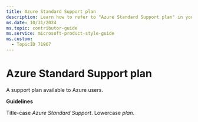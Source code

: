 ```yaml
---
title: Azure Standard Support plan
description: Learn how to refer to "Azure Standard Support plan" in your content.
ms.date: 10/31/2024
ms.topic: contributor-guide
ms.service: microsoft-product-style-guide
ms.custom:
  - TopicID 71967
---
```



# Azure Standard Support plan

A support plan available to Azure users.  

**Guidelines**  

Title-case *Azure Standard Support*. Lowercase *plan*.  

